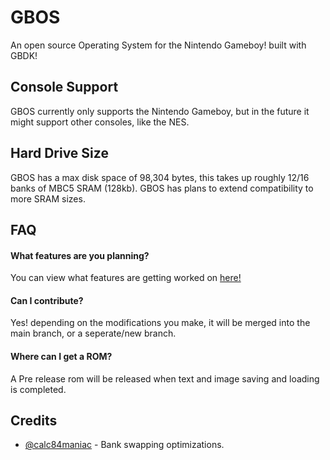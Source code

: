 # GBOS

An open source Operating System for the Nintendo Gameboy! built with GBDK!




## Console Support
GBOS currently only supports the Nintendo Gameboy, but in the future it might support other consoles, like the NES.

## Hard Drive Size

GBOS has a max disk space of 98,304 bytes, this takes up roughly 12/16 banks of MBC5 SRAM (128kb). 
GBOS has plans to extend compatibility to more SRAM sizes.

		
		
## FAQ

#### What features are you planning?

You can view what features are getting worked on [here!](https://trello.com/b/O1Ek5K26/gbos)

#### Can I contribute?

Yes! depending on the modifications you make, it will be merged into the main branch, or a seperate/new branch.

#### Where can I get a ROM?

A Pre release rom will be released when text and image saving and loading is completed.

## Credits

- [@calc84maniac](https://github.com/calc84maniac) - Bank swapping optimizations.
